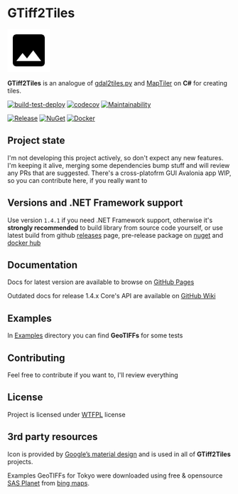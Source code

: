 # GTiff2Tiles

![Icon](Resources/Icon.png)

**GTiff2Tiles** is an analogue of [gdal2tiles.py](https://github.com/OSGeo/gdal/blob/master/gdal/swig/python/scripts/gdal2tiles.py) and [MapTiler](https://www.maptiler.com/) on **C#** for creating tiles.

[![build-test-deploy](https://github.com/Gigas002/GTiff2Tiles/actions/workflows/build-test-deploy.yml/badge.svg)](https://github.com/Gigas002/GTiff2Tiles/actions/workflows/build-test-deploy.yml)
[![codecov](https://codecov.io/gh/Gigas002/GTiff2Tiles/branch/master/graph/badge.svg)](https://codecov.io/gh/Gigas002/GTiff2Tiles)
[![Maintainability](https://api.codeclimate.com/v1/badges/f01b570988c070e70cc9/maintainability)](https://codeclimate.com/github/Gigas002/GTiff2Tiles/maintainability)

[![Release](https://img.shields.io/github/v/release/Gigas002/GTiff2tiles?include_prereleases)](https://github.com/Gigas002/GTiff2Tiles/releases)
[![NuGet](https://img.shields.io/nuget/vpre/GTiff2Tiles)](https://www.nuget.org/packages/GTiff2Tiles/)
[![Docker](https://img.shields.io/docker/v/gigas002/gtiff2tiles-console
)](https://hub.docker.com/r/gigas002/gtiff2tiles-console)

## Project state

I'm not developing this project actively, so don't expect any new features. I'm keeping it alive, merging some dependencies bump stuff and will review any PRs that are suggested. There's a cross-platofrm GUI Avalonia app WIP, so you can contribute here, if you really want to

## Versions and .NET Framework support

Use version `1.4.1` if you need .NET Framework support, otherwise it's **strongly recommended** to build library from source code yourself, or use latest build from github [releases](https://github.com/Gigas002/GTiff2Tiles/releases) page, pre-release package on [nuget](https://www.nuget.org/packages/GTiff2Tiles/) and [docker hub](https://hub.docker.com/r/gigas002/gtiff2tiles-console)

## Documentation

Docs for latest version are available to browse on [GitHub Pages](https://gigas002.github.io/GTiff2Tiles/)

Outdated docs for release 1.4.x Core's API are available on [GitHub Wiki](https://github.com/Gigas002/GTiff2Tiles/wiki)

## Examples

In [Examples](https://github.com/Gigas002/GTiff2Tiles/tree/master/Examples) directory you can find **GeoTIFFs** for some tests

## Contributing

Feel free to contribute if you want to, I'll review everything

## License

Project is licensed under [WTFPL](LICENSE.txt) license

## 3rd party resources

Icon is provided by [Google’s material design](https://material.io/tools/icons/?icon=image&style=baseline) and is used in all of **GTiff2Tiles** projects.

Examples GeoTIFFs for Tokyo were downloaded using free & opensource [SAS Planet](http://www.sasgis.org/download/) from [bing maps](https://www.bing.com/maps).
